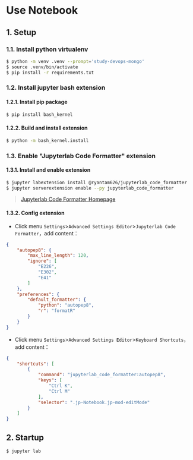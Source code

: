 # Use Notebook

## 1. Setup

### 1.1. Install python virtualenv

```bash
$ python -m venv .venv --prompt='study-devops-mongo'
$ source .venv/bin/activate
$ pip install -r requirements.txt
```

### 1.2. Install jupyter bash extension

#### 1.2.1. Install pip package

```bash
$ pip install bash_kernel
```

#### 1.2.2. Build and install extension

```bash
$ python -m bash_kernel.install
```

### 1.3. Enable "Jupyterlab Code Formatter" extension

#### 1.3.1. Install and enable extension

```bash
$ jupyter labextension install @ryantam626/jupyterlab_code_formatter
$ jupyter serverextension enable --py jupyterlab_code_formatter
```

> [Jupyterlab Code Formatter Homepage](https://jupyterlab-code-formatter.readthedocs.io/)

#### 1.3.2. Config extension

- Click menu `Settings`>`Advanced Settings Editor`>`Jupyterlab Code Formatter`，add content：

```json
{
    "autopep8": {
        "max_line_length": 120,
        "ignore": [
            "E226",
            "E302",
            "E41"
        ]
    },
    "preferences": {
        "default_formatter": {
            "python": "autopep8",
            "r": "formatR"
        }
    }
}
```

- Click menu `Settings`>`Advanced Settings Editor`>`Keyboard Shortcuts`，add content：

```json
{
    "shortcuts": [
        {
            "command": "jupyterlab_code_formatter:autopep8",
            "keys": [
                "Ctrl K",
                "Ctrl M"
            ],
            "selector": ".jp-Notebook.jp-mod-editMode"
        }
    ]
}
```

## 2. Startup

```bash
$ jupyter lab
```